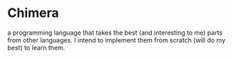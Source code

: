 # Chimera
a programming language that takes the best (and interesting to me) parts from other languages. I intend to implement them from scratch (will do my best) to learn them. 